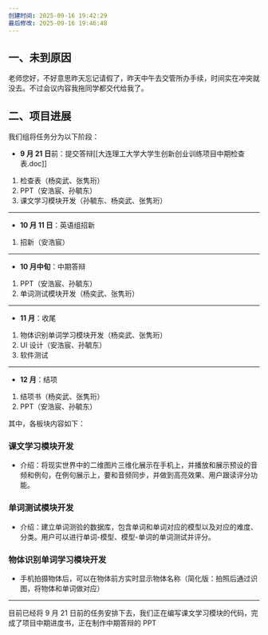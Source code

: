 ```yaml
---
创建时间: 2025-09-16 19:42:29
最后修改: 2025-09-16 19:46:48
---
```

## 一、未到原因
老师您好，不好意思昨天忘记请假了，昨天中午去交管所办手续，时间实在冲突就没去。不过会议内容我拖同学都交代给我了。
## 二、项目进展
我们组将任务分为以下阶段：
- **9 月 21 日**前：提交答辩[[大连理工大学大学生创新创业训练项目中期检查表.doc]]
1. 检查表（杨奕武、张隽珩）
2. PPT（安浩宸、孙毓东）
3. 课文学习模块开发（孙毓东、杨奕武、张隽珩）
---
- **10 月 11 日**：英语组招新
1. 招新（安浩宸）
---
- **10 月中旬**：中期答辩
1. PPT（安浩宸、孙毓东）
2. 单词测试模块开发（杨奕武、张隽珩）
---
- **11 月**：收尾
1. 物体识别单词学习模块开发（杨奕武、张隽珩）
2. UI 设计（安浩宸、孙毓东）
3. 软件测试
---
- **12 月**：结项
1. 结项书（杨奕武、张隽珩）
2. PPT（安浩宸、孙毓东）

其中，各板块内容如下：
### 课文学习模块开发
- 介绍：将现实世界中的二维图片三维化展示在手机上，并播放和展示预设的音频和例句，在例句展示上，要和音频同步，并做到高亮效果、用户跟读评分功能。
### 单词测试模块开发
- 介绍：建立单词测验的数据库，包含单词和单词对应的模型以及对应的难度、分类。用户可以进行单词-模型、模型-单词的单词测试并评分。
### 物体识别单词学习模块开发
- 手机拍摄物体后，可以在物体前方实时显示物体名称（简化版：拍照后通过识图，将物体和单词做对应）
---
目前已经将 9 月 21 日前的任务安排下去，我们正在编写课文学习模块的代码，完成了项目中期进度书，正在制作中期答辩的 PPT